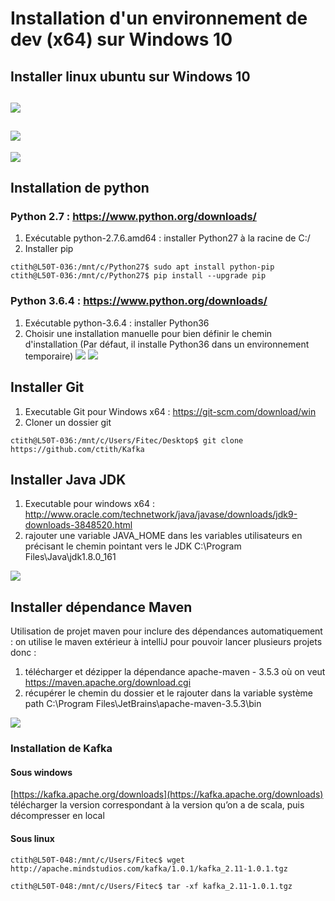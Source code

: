 # Installation d'un environnement de dev (x64) sur Windows 10

## Installer linux ubuntu sur Windows 10
![](https://github.com/ctith/Install_ENV_from_scratch/blob/master/Env_screenshot/01.PNG?raw=true)
---------
![](https://github.com/ctith/Install_ENV_from_scratch/blob/master/Env_screenshot/02.PNG?raw=true)
-------------
![](https://github.com/ctith/Install_ENV_from_scratch/blob/master/Env_screenshot/03.PNG?raw=true)

## Installation de python

### Python 2.7 : https://www.python.org/downloads/
1. Exécutable python-2.7.6.amd64 : installer Python27 à la racine de C:/ 
2. Installer pip
```shell
ctith@L50T-036:/mnt/c/Python27$ sudo apt install python-pip
ctith@L50T-036:/mnt/c/Python27$ pip install --upgrade pip
```

### Python 3.6.4 : https://www.python.org/downloads/
1. Exécutable python-3.6.4 : installer Python36
2. Choisir une installation manuelle pour bien définir le chemin d'installation 
(Par défaut, il installe Python36 dans un environnement temporaire)
![](https://github.com/ctith/Install_ENV_from_scratch/blob/master/Env_screenshot/py01.PNG?raw=true)
![](https://github.com/ctith/Install_ENV_from_scratch/blob/master/Env_screenshot/py02.PNG?raw=true)

## Installer Git
1. Executable Git pour Windows x64 : https://git-scm.com/download/win
2. Cloner un dossier git
```shell
ctith@L50T-036:/mnt/c/Users/Fitec/Desktop$ git clone https://github.com/ctith/Kafka
```

## Installer Java JDK
1. Executable pour windows x64 : http://www.oracle.com/technetwork/java/javase/downloads/jdk9-downloads-3848520.html
2. rajouter une variable JAVA_HOME dans les variables utilisateurs en précisant le chemin pointant vers le JDK C:\Program Files\Java\jdk1.8.0_161

![](https://github.com/ctith/Install_ENV_from_scratch/blob/master/Env_screenshot/env01.PNG?raw=true)

## Installer dépendance Maven
Utilisation de projet maven pour inclure des dépendances automatiquement : 
on utilise le maven extérieur à intelliJ pour pouvoir lancer plusieurs projets donc :
1. télécharger et dézipper la dépendance apache-maven - 3.5.3 où on veut https://maven.apache.org/download.cgi
2. récupérer le chemin du dossier et le rajouter dans la variable système path C:\Program Files\JetBrains\apache-maven-3.5.3\bin

![](https://github.com/ctith/Install_ENV_from_scratch/blob/master/Env_screenshot/env02.PNG?raw=true)

### Installation de Kafka 
#### Sous windows

[https://kafka.apache.org/downloads](https://kafka.apache.org/downloads)
télécharger la version correspondant à la version qu’on a de scala, puis décompresser en local

#### Sous linux
```
ctith@L50T-048:/mnt/c/Users/Fitec$ wget http://apache.mindstudios.com/kafka/1.0.1/kafka_2.11-1.0.1.tgz

ctith@L50T-048:/mnt/c/Users/Fitec$ tar -xf kafka_2.11-1.0.1.tgz
```
